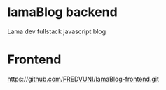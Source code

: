 # lamaBlog backend
Lama dev fullstack javascript blog

# Frontend
https://github.com/FREDVUNI/lamaBlog-frontend.git

